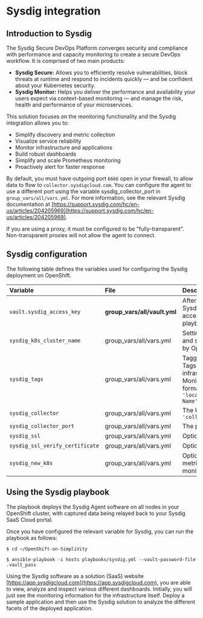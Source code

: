 # Sysdig integration

## Introduction to Sysdig

The Sysdig Secure DevOps Platform converges security and compliance with performance and capacity monitoring to create a secure DevOps workflow. It is comprised of two main products:

- **Sysdig Secure:** Allows you to efficiently resolve vulnerabilities, block threats at runtime and respond to incidents quickly — and be confident about your Kubernetes security.
- **Sysdig Monitor:** Helps you deliver the performance and availability your users expect via context-based monitoring — and manage the risk, health and performance of your microservices.


This solution focuses on the monitoring functionality and the Sysdig integration allows you to:

- Simplify discovery and metric collection
- Visualize service reliability
- Monitor infrastructure and applications
- Build robust dashboards
- Simplify and scale Prometheus monitoring
- Proactively alert for faster response

By default, you must have outgoing port `6666` open in your firewall, to allow data to flow to `collector.sysdigcloud.com`.
You can configure the agent to use a different port using the variable sysdig_collector_port in `group_vars/all/vars.yml`.
For more information, see the relevant Sysdig documentation at
[https://support.sysdig.com/hc/en-us/articles/204205969](https://support.sysdig.com/hc/en-us/articles/204205969).

If you are using a proxy, it must be configured to be "fully-transparent". Non-transparent proxies will not 
allow the agent to connect.



## Sysdig configuration

The following table defines the variables used for configuring the Sysdig deployment on OpenShift.


|Variable|File|Description|
|:-------|:---|:----------|
|`vault.sysdig_access_key`|**group_vars/all/vault.yml**|After the activation of your account on the Sysdig portal, you will be provided with your access key which will be used by the playbooks to install the agent on cluster nodes.|
|`sysdig_k8s_cluster_name`|group_vars/all/vars.yml|Setting cluster name allows you to view, scope, and segment metrics in the Sysdig Monitor UI by OpenShift cluster.|
|`sysdig_tags`|group_vars/all/vars.yml|Tagging your hosts is highly recommended. Tags allow you to sort the nodes of your infrastructure into custom groups in Sysdig Monitor. Specify location, role, and owner in the format: `'location:City,role:OpenShift,owner:Customer Name'`|
|`sysdig_collector`|group_vars/all/vars.yml|The URL for the Sysdig SaaS, by default, `'collector.sysdigcloud.com'`|
|`sysdig_collector_port`|group_vars/all/vars.yml|The port used by the agent, by default,  `'6666'`|
|`sysdig_ssl`|group_vars/all/vars.yml|Optional. Defaults to `True`|
|`sysdig_ssl_verify_certificate`|group_vars/all/vars.yml|Optional. Defaults to `True`|
|`sysdig_new_k8s`|group_vars/all/vars.yml|Optional. Defaults to `True`. Allows kube state metrics to be automatically detected, monitored, and displayed in Sysdig Monitor.|


## Using the Sysdig playbook

The playbook deploys the Sysdig Agent software
on all nodes in your OpenShift cluster, with captured data being relayed back to your Sysdig SaaS Cloud portal.

Once you have configured the relevant variable for Sysdig, you can run the playbook as follows:

```
$ cd ~/OpenShift-on-SimpliVity

$ ansible-playbook -i hosts playbooks/sysdig.yml --vault-password-file .vault_pass
```


Using the Sysdig software as a solution (SaaS) website [https://app.sysdigcloud.com](https://app.sysdigcloud.com),
you are able to view, analyze and inspect various different dashboards. Initially, you will just see the monitoring
information for the infrastructure itself. Deploy a sample application and then use the Sysdig solution to analyze the
different facets of the deployed application.